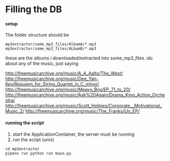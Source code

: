 # Filling the DB
#### setup
The folder structure should be
```
mp3extractor/some_mp3_files/AlbumA/*.mp3
mp3extractor/some_mp3_files/ALbumB/*.mp3
```
these are the albums i downloaded/extracted into some_mp3_files. idc about any of the music, just saying

http://freemusicarchive.org/music/A_A_Aalto/The_West/
http://freemusicarchive.org/music/Dee_Yan-Key/Requiem_for_String_Quartet_in_C_minor/
http://freemusicarchive.org/music/Meavy_Boy/EP_71_to_20/
http://freemusicarchive.org/music/Ask%20Again/Drama_King_Action_Orchestra/
http://freemusicarchive.org/music/Scott_Holmes/Corporate__Motivational_Music_2/
http://freemusicarchive.org/music/The_Franks/Un_EP/

#### running the script
1. start the ApplicationContainer, the server must be running
2. run the script (unix)
```
cd mp3extractor
pipenv run python run main.py
```